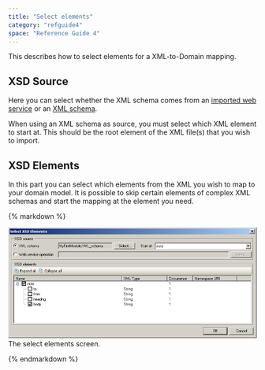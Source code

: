 ```yaml
---
title: "Select elements"
category: "refguide4"
space: "Reference Guide 4"
---
```

This describes how to select elements for a XML-to-Domain mapping.

## XSD Source

Here you can select whether the XML schema comes from an [imported web service](imported-web-services) or an [XML schema](xml-schemas).

When using an XML schema as source, you must select which XML element to start at. This should be the root element of the XML file(s) that you wish to import.

## XSD Elements

In this part you can select which elements from the XML you wish to map to your domain model. It is possible to skip certain elements of complex XML schemas and start the mapping at the element you need.

<div class="alert alert-info">{% markdown %}

![](attachments/819203/918232.png)
The select elements screen.

{% endmarkdown %}</div>